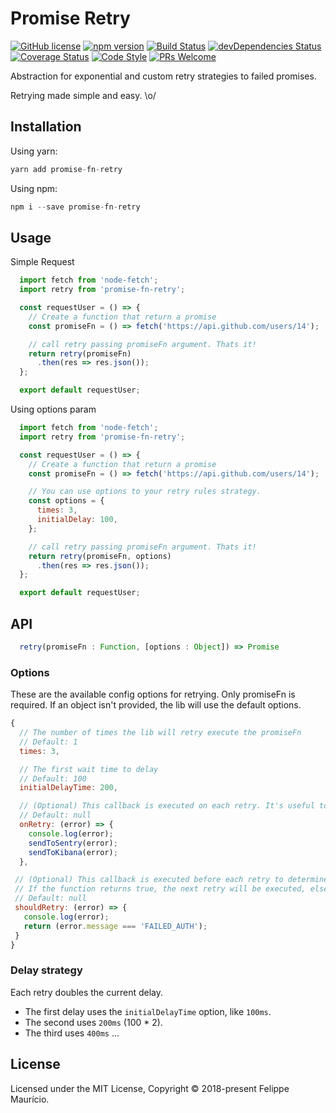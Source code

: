 # Promise Retry
[![GitHub license](https://img.shields.io/badge/license-MIT-blue.svg)](https://github.com/felippemauricio/promise-fn-retry/blob/master/LICENSE.md)
[![npm version](https://img.shields.io/npm/v/promise-fn-retry.svg?style=flat)](https://www.npmjs.com/package/promise-fn-retry)
[![Build Status](https://travis-ci.org/felippemauricio/promise-fn-retry.svg?branch=master)](https://travis-ci.org/felippemauricio/promise-fn-retry)
[![devDependencies Status](https://david-dm.org/felippemauricio/promise-fn-retry/dev-status.svg)](https://david-dm.org/felippemauricio/promise-fn-retry?type=dev)
[![Coverage Status](https://coveralls.io/repos/github/felippemauricio/promise-fn-retry/badge.svg?branch=master)](https://coveralls.io/github/felippemauricio/promise-fn-retry?branch=master)
[![Code Style](https://badgen.net/badge/code%20style/airbnb/fd5c63)](https://github.com/airbnb/javascript)
[![PRs Welcome](https://img.shields.io/badge/PRs-welcome-brightgreen.svg)](https://github.com/felippemauricio/promise-fn-retry/pulls)

Abstraction for exponential and custom retry strategies to failed promises.

Retrying made simple and easy. \o/

## Installation

Using yarn:
```js
yarn add promise-fn-retry
```

Using npm:

```js
npm i --save promise-fn-retry
```

## Usage

Simple Request

```js
  import fetch from 'node-fetch';
  import retry from 'promise-fn-retry';

  const requestUser = () => {
    // Create a function that return a promise
    const promiseFn = () => fetch('https://api.github.com/users/14');

    // call retry passing promiseFn argument. Thats it!
    return retry(promiseFn)
      .then(res => res.json());
  };

  export default requestUser;

```

Using options param

```js
  import fetch from 'node-fetch';
  import retry from 'promise-fn-retry';

  const requestUser = () => {
    // Create a function that return a promise
    const promiseFn = () => fetch('https://api.github.com/users/14');

    // You can use options to your retry rules strategy.
    const options = {
      times: 3,
      initialDelay: 100,
    };

    // call retry passing promiseFn argument. Thats it!
    return retry(promiseFn, options)
      .then(res => res.json());
  };

  export default requestUser;

```


## API

```js
  retry(promiseFn : Function, [options : Object]) => Promise
```

### Options

These are the available config options for retrying. Only promiseFn is required. If an object isn't provided, the lib will use the default options.

```javascript
{
  // The number of times the lib will retry execute the promiseFn
  // Default: 1
  times: 3,

  // The first wait time to delay
  // Default: 100
  initialDelayTime: 200,

  // (Optional) This callback is executed on each retry. It's useful to log your errors to a log service for example
  // Default: null
  onRetry: (error) => {
    console.log(error);
    sendToSentry(error);
    sendToKibana(error);
  },

 // (Optional) This callback is executed before each retry to determine if it's necessary retrying.
 // If the function returns true, the next retry will be executed, else the retrying will be canceled.
 // Default: null
 shouldRetry: (error) => {
   console.log(error);
   return (error.message === 'FAILED_AUTH');
 }
}
```

### Delay strategy

Each retry doubles the current delay.

- The first delay uses the `initialDelayTime` option, like `100ms`.
- The second uses `200ms` (100 * 2).
- The third uses `400ms` ...


## License

Licensed under the MIT License, Copyright © 2018-present Felippe Maurício.
